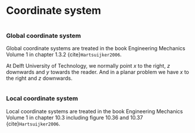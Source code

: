 ```{index} Coordinate system
```
# Coordinate system

```{index} Global coordinate system
```
### Global coordinate system
Global coordinate systems are treated in the book Engineering Mechanics Volume 1 in chapter 1.3.2 {cite}`Hartsuijker2006`.

At Delft University of Technology, we normally point $x$ to the right, $z$ downwards and $y$ towards the reader. And in a planar problem we have $x$ to the right and $z$ downwards.

```{index} Local coordinate system
```
### Local coordinate system
Local coordinate systems are treated in the book Engineering Mechanics Volume 1 in chapter 10.3 including figure 10.36 and 10.37 {cite}`Hartsuijker2006`.